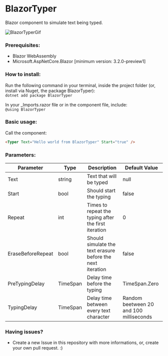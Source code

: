 # BlazorTyper
Blazor component to simulate text being typed.

![BlazorTyperGif](https://media.giphy.com/media/S936kVpcDGKmc7rGvy/giphy.gif)

### Prerequisites:
- Blazor WebAssembly
- Microsoft.AspNetCore.Blazor [minimum version: 3.2.0-preview1]

### How to install:

Run the following command in your terminal, inside the project folder (or, install via Nuget, the package BlazorTyper):<br/>
`dotnet add package BlazorTyper`

In your _Imports.razor file or in the component file, include: <br/>
`@using BlazorTyper`

### Basic usage:
Call the component:
```html
<Typer Text="Hello world from BlazorTyper" Start="true" />
``` 

### Parameters:

|Parameter|Type|Description|Default Value|
|---------|----|-----------|-------------|
|Text|string|Text that will be typed|null|
|Start|bool|Should start the typing|false|
|Repeat|int|Times to repeat the typing after the first iteration|0|
|EraseBeforeRepeat|bool|Should simulate the text erasure before the next iteration|false|
|PreTypingDelay|TimeSpan|Delay time before the typing|TimeSpan.Zero|
|TypingDelay|TimeSpan|Delay time between every text character|Random beetween 20 and 100 milliseconds|

### Having issues?
- Create a new Issue in this repository with more informations, or, create your own pull request. :) 
